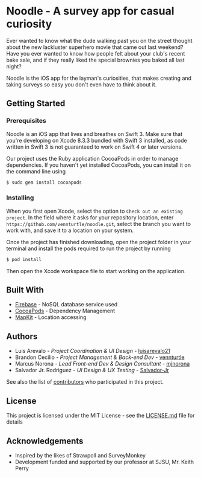 # Noodle - A survey app for casual curiosity

Ever wanted to know what the dude walking past you on the street thought about the new lackluster superhero movie that came out last weekend? Have you ever wanted to know how people felt about your club's recent bake sale, and if they really liked the special brownies you baked all last night?

Noodle is the iOS app for the layman's curiosities, that makes creating and taking surveys so easy you don't even have to think about it.

## Getting Started

### Prerequisites

Noodle is an iOS app that lives and breathes on Swift 3. Make sure that you're developing on Xcode 8.3.3 bundled with Swift 3 installed, as code written in Swift 3 is not guaranteed to work on Swift 4 or later versions.

Our project uses the Ruby application CocoaPods in order to manage dependencies. If you haven't yet installed CocoaPods, you can install it on the command line using

```bash
$ sudo gem install cocoapods
```

### Installing

When you first open Xcode, select the option to `Check out an existing project`. In the field where it asks for your repository location, enter `https://github.com/vennturtle/noodle.git`, select the branch you want to work with, and save it to a location on your system.

Once the project has finished downloading, open the project folder in your terminal and install the pods required to run the project by running

```bash
$ pod install
```

Then open the Xcode workspace file to start working on the application.

## Built With
* [Firebase](https://firebase.google.com/) - NoSQL database service used
* [CocoaPods](https://cocoapods.org/) - Dependency Management
* [MapKit](https://developer.apple.com/documentation/mapkit) - Location accessing

## Authors
* Luis Arevalo - *Project Coordination & UI Design* - [luisarevalo21](https://github.com/luisarevalo21)
* Brandon Cecilio - *Project Management & Back-end Dev* - [vennturtle](https://github.com/vennturtle)
* Marcus Norona - *Lead Front-end Dev & Design Consultant* - [mjnorona](https://github.com/mjnorona)
* Salvador Jr. Rodriguez - *UI Design & UX Testing* - [Salvador-Jr](https://github.com/Salvador-Jr)

See also the list of [contributors](https://github.com/vennturtle/noodle/graphs/contributors) who participated in this project.

## License

This project is licensed under the MIT License - see the [LICENSE.md](/LICENSE.md) file for details

## Acknowledgements
* Inspired by the likes of Strawpoll and SurveyMonkey
* Development funded and supported by our professor at SJSU, Mr. Keith Perry
